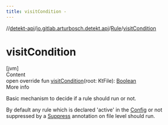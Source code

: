 ```yaml
---
title: visitCondition -
---
```

//[detekt-api](../../index.md)/[io.gitlab.arturbosch.detekt.api](../index.md)/[Rule](index.md)/[visitCondition](visit-condition.md)



# visitCondition  
[jvm]  
Content  
open override fun [visitCondition](visit-condition.md)(root: KtFile): [Boolean](https://kotlinlang.org/api/latest/jvm/stdlib/kotlin/-boolean/index.html)  
More info  


Basic mechanism to decide if a rule should run or not.



By default any rule which is declared 'active' in the [Config](../-config/index.md) or not suppressed by a [Suppress](https://kotlinlang.org/api/latest/jvm/stdlib/kotlin/-suppress/index.html) annotation on file level should run.

  



